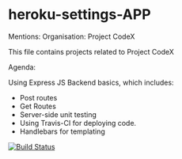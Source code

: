 # heroku-settings-APP

Mentions: Organisation: Project CodeX

This file contains projects related to Project CodeX

Agenda:

Using Express JS
Backend basics, which includes:
- Post routes
- Get Routes
- Server-side unit testing
- Using Travis-CI for deploying code.
- Handlebars for templating

[![Build Status](https://travis-ci.org/Trinesh1996/bootcamp-terminal-tests.svg?branch=master)](https://travis-ci.org/Trinesh1996/bootcamp-terminal-tests)
